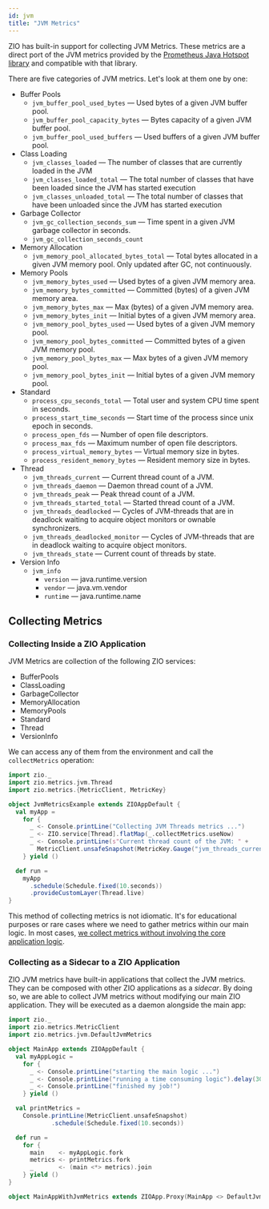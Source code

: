 ```yaml
---
id: jvm
title: "JVM Metrics"
---
```


ZIO has built-in support for collecting JVM Metrics. These metrics are a direct port of the JVM metrics provided by the [Prometheus Java Hotspot library](https://github.com/prometheus/client_java/tree/master/simpleclient_hotspot) and compatible with that library.

There are five categories of JVM metrics. Let's look at them one by one:

- Buffer Pools
    - `jvm_buffer_pool_used_bytes` — Used bytes of a given JVM buffer pool.
    - `jvm_buffer_pool_capacity_bytes` — Bytes capacity of a given JVM buffer pool.
    - `jvm_buffer_pool_used_buffers` — Used buffers of a given JVM buffer pool.
- Class Loading
    - `jvm_classes_loaded` — The number of classes that are currently loaded in the JVM
    - `jvm_classes_loaded_total` — The total number of classes that have been loaded since the JVM has started execution
    - `jvm_classes_unloaded_total` — The total number of classes that have been unloaded since the JVM has started
      execution
- Garbage Collector
    - `jvm_gc_collection_seconds_sum` — Time spent in a given JVM garbage collector in seconds.
    - `jvm_gc_collection_seconds_count`
- Memory Allocation
    - `jvm_memory_pool_allocated_bytes_total` — Total bytes allocated in a given JVM memory pool. Only updated after GC, not continuously.
- Memory Pools
    - `jvm_memory_bytes_used` — Used bytes of a given JVM memory area.
    - `jvm_memory_bytes_committed` — Committed (bytes) of a given JVM memory area.
    - `jvm_memory_bytes_max` — Max (bytes) of a given JVM memory area.
    - `jvm_memory_bytes_init` — Initial bytes of a given JVM memory area.
    - `jvm_memory_pool_bytes_used` — Used bytes of a given JVM memory pool.
    - `jvm_memory_pool_bytes_committed` — Committed bytes of a given JVM memory pool.
    - `jvm_memory_pool_bytes_max` — Max bytes of a given JVM memory pool.
    - `jvm_memory_pool_bytes_init` — Initial bytes of a given JVM memory pool.
- Standard
    - `process_cpu_seconds_total` — Total user and system CPU time spent in seconds.
    - `process_start_time_seconds` — Start time of the process since unix epoch in seconds.
    - `process_open_fds` — Number of open file descriptors.
    - `process_max_fds` — Maximum number of open file descriptors.
    - `process_virtual_memory_bytes` — Virtual memory size in bytes.
    - `process_resident_memory_bytes` — Resident memory size in bytes.
- Thread
    - `jvm_threads_current` — Current thread count of a JVM.
    - `jvm_threads_daemon` — Daemon thread count of a JVM.
    - `jvm_threads_peak` — Peak thread count of a JVM.
    - `jvm_threads_started_total` — Started thread count of a JVM.
    - `jvm_threads_deadlocked` — Cycles of JVM-threads that are in deadlock waiting to acquire object monitors or ownable synchronizers.
    - `jvm_threads_deadlocked_monitor` — Cycles of JVM-threads that are in deadlock waiting to acquire object monitors.
    - `jvm_threads_state` — Current count of threads by state.
- Version Info
    - `jvm_info`
        - `version` — java.runtime.version 
        - `vendor` — java.vm.vendor
        - `runtime` — java.runtime.name

## Collecting Metrics

### Collecting Inside a ZIO Application

JVM Metrics are collection of the following ZIO services:
- BufferPools
- ClassLoading
- GarbageCollector
- MemoryAllocation
- MemoryPools
- Standard
- Thread
- VersionInfo

We can access any of them from the environment and call the `collectMetrics` operation:

```scala mdoc:compile-only
import zio._
import zio.metrics.jvm.Thread
import zio.metrics.{MetricClient, MetricKey}

object JvmMetricsExample extends ZIOAppDefault {
  val myApp =
    for {
      _ <- Console.printLine("Collecting JVM Threads metrics ...")
      _ <- ZIO.service[Thread].flatMap(_.collectMetrics.useNow)
      _ <- Console.printLine(s"Current thread count of the JVM: " +
        MetricClient.unsafeSnapshot(MetricKey.Gauge("jvm_threads_current")))
    } yield ()

  def run =
    myApp
      .schedule(Schedule.fixed(10.seconds))
      .provideCustomLayer(Thread.live)
}
```

This method of collecting metrics is not idiomatic. It's for educational purposes or rare cases where we need to gather metrics within our main logic. In most cases, [we collect metrics without involving the core application logic](#collecting-as-a-sidecar-to-a-zio-application).

### Collecting as a Sidecar to a ZIO Application

ZIO JVM metrics have built-in applications that collect the JVM metrics. They can be composed with other ZIO applications as a _sidecar_. By doing so, we are able to collect JVM metrics without modifying our main ZIO application. They will be executed as a daemon alongside the main app:

```scala mdoc:compile-only
import zio._
import zio.metrics.MetricClient
import zio.metrics.jvm.DefaultJvmMetrics

object MainApp extends ZIOAppDefault {
  val myAppLogic =
    for {
      _ <- Console.printLine("starting the main logic ...")
      _ <- Console.printLine("running a time consuming logic").delay(30.seconds)
      _ <- Console.printLine("finished my job!")
    } yield ()

  val printMetrics =
    Console.printLine(MetricClient.unsafeSnapshot)
            .schedule(Schedule.fixed(10.seconds))

  def run =
    for {
      main    <- myAppLogic.fork
      metrics <- printMetrics.fork
      _       <- (main <*> metrics).join
    } yield ()
}

object MainAppWithJvmMetrics extends ZIOApp.Proxy(MainApp <> DefaultJvmMetrics.app)
```